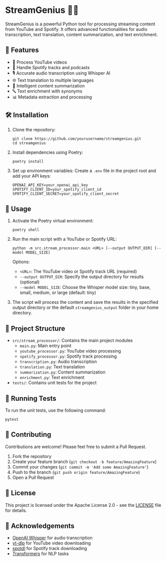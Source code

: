 # StreamGenius 🎵🎥

StreamGenius is a powerful Python tool for processing streaming content from YouTube and Spotify. It offers advanced functionalities for audio transcription, text translation, content summarization, and text enrichment.

## 🌟 Features

- 🎥 Process YouTube videos
- 🎵 Handle Spotify tracks and podcasts
- 🎙️ Accurate audio transcription using Whisper AI
- 🌐 Text translation to multiple languages
- 📝 Intelligent content summarization
- 🔤 Text enrichment with synonyms
- 📊 Metadata extraction and processing

## 🛠️ Installation

1. Clone the repository:
   ```
   git clone https://github.com/yourusername/streamgenius.git
   cd streamgenius
   ```

2. Install dependencies using Poetry:
   ```
   poetry install
   ```

3. Set up environment variables:
   Create a `.env` file in the project root and add your API keys:
   ```
   OPENAI_API_KEY=your_openai_api_key
   SPOTIFY_CLIENT_ID=your_spotify_client_id
   SPOTIFY_CLIENT_SECRET=your_spotify_client_secret
   ```

## 🚀 Usage

1. Activate the Poetry virtual environment:
   ```
   poetry shell
   ```

2. Run the main script with a YouTube or Spotify URL:
   ```
   python -m src.stream_processor.main <URL> [--output OUTPUT_DIR] [--model MODEL_SIZE]
   ```

   Options:
   - `<URL>`: The YouTube video or Spotify track URL (required)
   - `--output OUTPUT_DIR`: Specify the output directory for results (optional)
   - `--model MODEL_SIZE`: Choose the Whisper model size: tiny, base, small, medium, or large (default: tiny)

3. The script will process the content and save the results in the specified output directory or the default `streamgenius_output` folder in your home directory.

## 📁 Project Structure

- `src/stream_processor/`: Contains the main project modules
  - `main.py`: Main entry point
  - `youtube_processor.py`: YouTube video processing
  - `spotify_processor.py`: Spotify track processing
  - `transcription.py`: Audio transcription
  - `translation.py`: Text translation
  - `summarization.py`: Content summarization
  - `enrichment.py`: Text enrichment
- `tests/`: Contains unit tests for the project

## 🧪 Running Tests

To run the unit tests, use the following command:
```
pytest
```

## 🤝 Contributing

Contributions are welcome! Please feel free to submit a Pull Request.

1. Fork the repository
2. Create your feature branch (`git checkout -b feature/AmazingFeature`)
3. Commit your changes (`git commit -m 'Add some AmazingFeature'`)
4. Push to the branch (`git push origin feature/AmazingFeature`)
5. Open a Pull Request

## 📄 License

This project is licensed under the Apache License 2.0 - see the [LICENSE](LICENSE) file for details.

## 🙏 Acknowledgements

- [OpenAI Whisper](https://github.com/openai/whisper) for audio transcription
- [yt-dlp](https://github.com/yt-dlp/yt-dlp) for YouTube video downloading
- [spotdl](https://github.com/spotDL/spotify-downloader) for Spotify track downloading
- [Transformers](https://github.com/huggingface/transformers) for NLP tasks